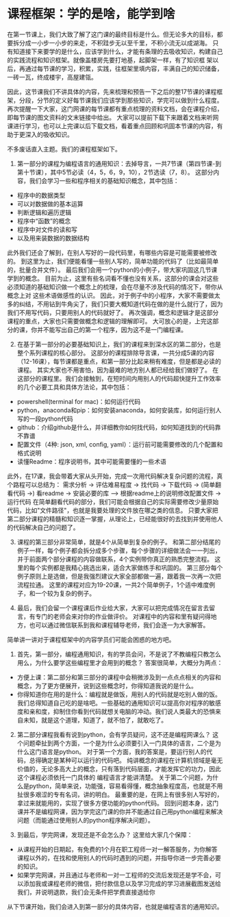 # 课程框架：学的是啥，能学到啥

在第一节课上，我们大致了解了这门课的最终目标是什么。但无论多大的目标，都要拆分成一小步一小步的来走，不积跬步无以至千里，不积小流无以成湖海。
只有知道接下来要学的是什么，应该学到什么，才能有条理的去吸收知识，构建自己的实践流程和知识框架。就像盖楼房先要打地基，起脚架一样，有了知识框
架以后，再通过每节课的学习，积累，实践，往框架里填内容，丰满自己的知识储备，一砖一瓦，终成楼宇，高屋建瓴。

因此，这节课我们不讲具体的内容，先来梳理和预告一下之后的整17节课的课程框架，分段，分节的定义好每节课我们应该学到那些知识，学完可以做到什么程度。
再次提醒一下大家，这门网课的每节课都有重点梳理的资料文档，会在课程介绍，即每节课的图文资料的文末链接中给出。
大家可以提前下载下来跟着文档来听网课进行学习，也可以上完课以后下载文档，看着重点回顾和巩固本节课的内容，有助于更深入的吸收知识。

不多废话直入主题。我们的课程框架如下。
1. 第一部分的课程为编程语言的通用知识：去掉导言，一共7节课（第四节课-到第十节课），其中5节必读（4，5，6，9，10），2节选读（7，8）。
这部分内容，我们会学习一些和程序相关的基础知识概念，其中包括：
* 程序中的数据类型
* 可以对数据做的基本运算
* 判断逻辑和遍历逻辑
* 程序中“函数”的概念
* 程序中对文件的读和写
* 以及用来装数据的数据结构

此外我们还会了解到，在别人写好的一段代码里，有哪些内容是可能需要被修改的。
到这里为止，我们便能看懂一些别人写的，简单功能的代码了（比如最简单的，批量合并文件）。
最后我们会用一个python的小例子，带大家巩固这几节课学到的概念。
目前为止，这里有些名词看不懂也没有关系，这部分的课会对这些必须知道的基础知识做一个概念上的梳理，会在尽量不涉及代码的情况下，带你从概念上对
这些术语做感性的认识。
因此，对于例子中的小程序，大家不需要做太多的纠结，不用钻到牛角尖了，我们只要大概知道代码在做的是什么就行了，因为我们不用写代码，只要用别人的代码就好了。
再次强调，概念和逻辑才是这部分课程的重点，大家也只需要做概念和逻辑的理解即可。
大可放心的是，上完这部分的课，你并不能写出自己的第一个程序，因为这不是一门编程课。

2. 在基于第一部分的必要基础知识上，我们的课程来到深水区的第二部分，也是整个系列课程的核心部分。
这部分的课程排除导言课，一共分成5课的内容（12-16课），每节课都是重点，和第一部分比起来稍有难度，但是都是必读的课程。
其实大家也不用害怕，因为最难的地方别人都已经给我们做好了。
在这部分的课程里。我们会接触到，在短时间内用别人的代码超快提升工作效率的几个必要工具和具体方法论，其中包括：
* powershell(terminal for mac)：如何运行代码
* python，anaconda和pip：如何安装anaconda，如何安装库，如何运行别人写的一段python代码
* github：介绍github是什么，并详细教你如何找代码，如何知道找到的代码靠不靠谱
* 配置文件（4种: json, xml, config, yaml）：运行前可能需要修改的几个配置和格式说明
* 读懂Readme：程序说明书，其中可能需要懂的一些术语

此外，在17课，我会带着大家从头开始，完成一次用代码解决复杂问题的流程，真个路程可以总结为：
需求分析 -> 
评估难易程度 -> 
找代码 -> 
下载代码 -> 
(简单翻看代码 ->)
看readme -> 
安装必要的库 —> 
根据readme上的说明修改配置文件 ->
运行代码
在简单翻看代码的部分，我们可能会根据自己的实际需要修改少量原始代码，比如"文件路径"，也就是我要处理的文件放在哪之类的信息。
只要大家把第二部分课程的精髓和知识逐一掌握，从理论上，已经能很好的去找到并使用他人的代码解决自己的问题了。

3. 课程的第三部分非常简单，就是4个从简单到复杂的例子。
和第二部分结尾的例子一样，每个例子都会拆分成多个步骤，每个步骤的详细做法会一一列出，并于前面两个部分课程的内容做联系，4个实例带你真正的熟悉完整流程。
这里的每个实例都是我精心挑选出来，适合大家做练手和巩固的。
第三部分每个例子原则上是选做，但是我强烈建议大家全部都做一遍，跟着我一次再一次把流程拉通。
这里的课程对应为19-20课，一共2个简单例子，1个适中难度例子，和一个较为复杂的例子。

4. 最后，我们会留一个课程课后作业给大家，大家可以把完成情况在留言去留言，有专门的老师会来对你的作业做评价。
对课程中的内容和里有疑问得地方，也可以通过微信联系到我和课程辅导老师，我们会逐一为大家解答。


简单讲一讲对于课程框架中的内容学员们可能会困惑的地方吧。
1. 首先，第一部分，编程通用知识，有的学员会问，不是说了不教编程只教怎么用么，为什么要学这些编程里才会用到的概念？
答案很简单，大概分为两点：
* 方便上课：第二部分和第三部分的课程中会稍微涉及到一点点点相关的内容和概念，为了更方便展开，说到这些概念时，你得知道我说的是什么。
* 你得知道你在用的是什么：编程就是做饭，用别人的代码就是吃别人做的饭。我们总得知道自己吃的是啥吧。一些基础的通用知识可以提高你对程序的敏感度和亲和度，抑制住你看到代码就想关电脑的冲动。我们说人类最大的恐惧来自未知，就是这个道理，知道了，就不怕了，就敢吃了。

2. 第二部分课程我看有说到python，会有学员疑问，这不还是编程网课么？
这个问题牵扯到两个方面，一个是为什么必须要引入一门具体的语言，二个是为什么这门语言是python。
对于第一个方面，我的答案是，要运行别人的代码，总得确定是某种可以运行的代码吧。
纯讲概念的课程在计算机领域是毫无价值的，无论多高大上的概念，只有落到代码层面，才能发挥它的功力，因此这个课程必须依托一门具体的
编程语言才能讲清楚。
关于第二个问题，为什么是python，简单来说，功能强，容易看得懂，概念抽象程度高，也就是不用扯很多艰涩的专有名词，讲的明白。
最重要的是，在网上有很多别人写好的，拿过来就能用的，实现了很多方便功能的python代码。
回到问题本身，这门课并不是编程网课，因为学完这门课的你并不能通过自己用python编程来解决问题（而能通过使用别人的python程序解决问题）。


3. 到最后，学完网课，发现还是不会怎么办？
这里给大家几个保障：
* 从课程开始的日期起，有免费的1个月在职工程师一对一解答服务，为你解答课程以外的，在找和使用别人的代码时遇到的问题，并指导你进一步完善必要的知识。
* 如果学完网课，并且通过与老师和一对一工程师的交流后发现还是学不会，可以添加我或课程老师的微信，把付款信息以及学习完成的学习进展截图发送给我们，并说明退款，我们会无条件把学费直接退给你

从下节课开始，我们会进入到第一部分的具体内容，也就是编程语言的通用知识。
